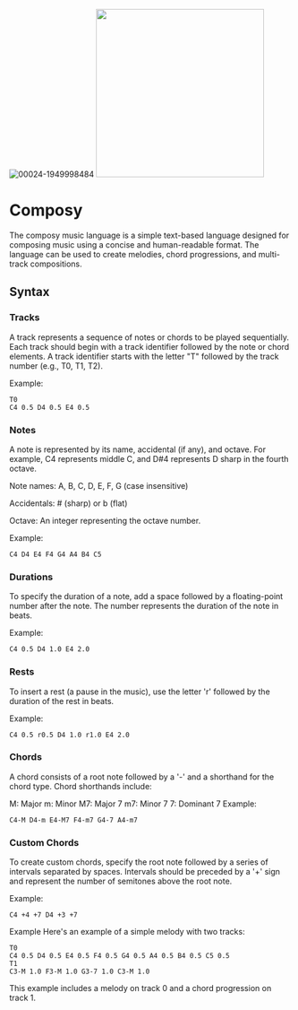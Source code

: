 ![00024-1949998484](https://user-images.githubusercontent.com/13378695/231194387-26a05a5f-f52a-4f81-ae79-1b5eefa92104.png)
<img src="https://user-images.githubusercontent.com/13378695/231194387-26a05a5f-f52a-4f81-ae79-1b5eefa92104.png"  width="300" height="300">

# Composy
The composy music language is a simple text-based language designed for composing music using a concise and human-readable format. The language can be used to create melodies, chord progressions, and multi-track compositions.

## Syntax
### Tracks
A track represents a sequence of notes or chords to be played sequentially. Each track should begin with a track identifier followed by the note or chord elements. A track identifier starts with the letter "T" followed by the track number (e.g., T0, T1, T2).

Example:

```
T0
C4 0.5 D4 0.5 E4 0.5
```

### Notes
A note is represented by its name, accidental (if any), and octave. For example, C4 represents middle C, and D\#4 represents D sharp in the fourth octave.

Note names: A, B, C, D, E, F, G (case insensitive)

Accidentals: # (sharp) or b (flat)

Octave: An integer representing the octave number.

Example:

```
C4 D4 E4 F4 G4 A4 B4 C5
```

### Durations
To specify the duration of a note, add a space followed by a floating-point number after the note. The number represents the duration of the note in beats.

Example:

```
C4 0.5 D4 1.0 E4 2.0
```

### Rests
To insert a rest (a pause in the music), use the letter 'r' followed by the duration of the rest in beats.

Example:

```
C4 0.5 r0.5 D4 1.0 r1.0 E4 2.0
```
### Chords
A chord consists of a root note followed by a '-' and a shorthand for the chord type. Chord shorthands include:

M: Major
m: Minor
M7: Major 7
m7: Minor 7
7: Dominant 7
Example:

```
C4-M D4-m E4-M7 F4-m7 G4-7 A4-m7
```
### Custom Chords
To create custom chords, specify the root note followed by a series of intervals separated by spaces. Intervals should be preceded by a '+' sign and represent the number of semitones above the root note.

Example:

```
C4 +4 +7 D4 +3 +7
```
Example
Here's an example of a simple melody with two tracks:

```
T0
C4 0.5 D4 0.5 E4 0.5 F4 0.5 G4 0.5 A4 0.5 B4 0.5 C5 0.5
T1
C3-M 1.0 F3-M 1.0 G3-7 1.0 C3-M 1.0
```
This example includes a melody on track 0 and a chord progression on track 1.
